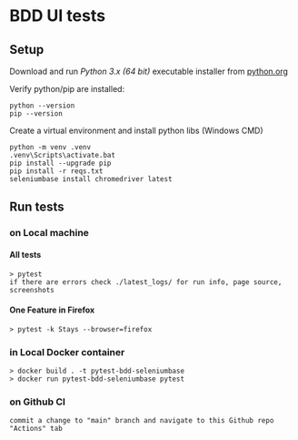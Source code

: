 # BDD UI tests

## Setup

Download and run _Python 3.x (64 bit)_ executable installer from [python.org](https://www.python.org/downloads/release/python-386/)

Verify python/pip are installed:

    python --version
    pip --version

 Create a virtual environment and install python libs (Windows CMD)

    python -m venv .venv
    .venv\Scripts\activate.bat
	pip install --upgrade pip
	pip install -r reqs.txt
    seleniumbase install chromedriver latest

## Run tests

### on Local machine

#### All tests

    > pytest
    if there are errors check ./latest_logs/ for run info, page source, screenshots

#### One Feature in Firefox

    > pytest -k Stays --browser=firefox

### in Local Docker container

    > docker build . -t pytest-bdd-seleniumbase
    > docker run pytest-bdd-seleniumbase pytest

### on Github CI

    commit a change to "main" branch and navigate to this Github repo "Actions" tab